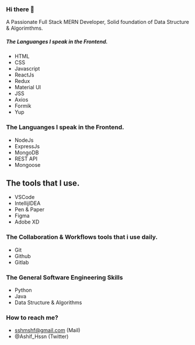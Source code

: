 ### Hi there 👋

<!--
**shrtshf/shrtshf** is a ✨ _special_ ✨ repository because its `README.md` (this file) appears on your GitHub profile.

Here are some ideas to get you started:

- 🔭 I’m currently working on ...
- 🌱 I’m currently learning ...
- 👯 I’m looking to collaborate on ...
- 🤔 I’m looking for help with ...
- 💬 Ask me about ...
- 📫 How to reach me: ...
- 😄 Pronouns: ...
- ⚡ Fun fact: ...
-->
A Passionate Full Stack MERN Developer, Solid foundation of Data Structure & Algorimthms.

##### The Languanges I speak in the Frontend.

* HTML
* CSS
* Javascript
* ReactJs
* Redux
* Material UI
* JSS
* Axios
* Formik
* Yup

### The Languanges I speak in the Frontend.

* NodeJs
* ExpressJs
* MongoDB
* REST API
* Mongoose

## The tools that I use.

* VSCode
* IntellijIDEA
* Pen & Paper
* Figma
* Adobe XD

### The Collaboration & Workflows tools that i use daily.

* Git
* Github
* Gitlab

### The General Software Engineering Skills 

* Python
* Java
* Data Structure & Algorithms

### How to reach me?

* sshmshf@gmail.com (Mail)
* @Ashif_Hssn (Twitter)



